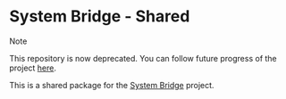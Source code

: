 # System Bridge - Shared

> [!NOTE]
> This repository is now deprecated. You can follow future progress of the project [here](https://github.com/timmo001/system-bridge).

This is a shared package for the [System Bridge](https://github.com/timmo001/system-bridge) project.
